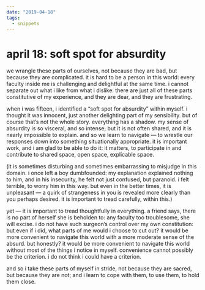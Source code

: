 ```yaml
---
date: "2019-04-18"
tags:
  - snippets
---
```

# april 18: soft spot for absurdity

we wrangle these parts of ourselves, not because they are bad, but because they are complicated. it is hard to be a person in this world: every faculty inside me is challenging and delightful at the same time. i cannot separate out what i like from what i dislike: there are just all of these parts constitutive of my experience, and they are dear, and they are frustrating.

when i was fifteen, i identified a “soft spot for absurdity” within myself. i thought it was innocent, just another delighting part of my sensibility. but of course that’s not the whole story. everything has a shadow. my sense of absurdity is so visceral, and so intense; but it is not often shared, and it is nearly impossible to explain. and so we learn to navigate — to wrestle our responses down into something situationally appropriate. it is important work, and i am glad to be able to do it: it matters, to participate in and contribute to shared space, open space, explicable space.

(it is sometimes disturbing and sometimes embarrassing to misjudge in this domain. i once left a boy dumbfounded: my explanation explained nothing to him, and in his insecurity, he felt not just confused, but paranoid. i felt terrible, to worry him in this way. but even in the better times, it is unpleasant — a quirk of strangeness in you is revealed more clearly than you perhaps desired. it is important to tread carefully, within this.)

yet — it is important to tread thoughtfully in everything. a friend says, there is no part of herself she is beholden to: any faculty too troublesome, she will excise. i do not have such surgeon’s control over my own constitution: but even if i did, what parts of me would i choose to cut out? it would be more convenient to navigate this world with a more moderate sense of the absurd. but honestly? it would be more convenient to navigate this world without most of the things i notice in myself. convenience cannot possibly be the criterion. i do not think i could have a criterion.

and so i take these parts of myself in stride, not because they are sacred, but because they are not; and i learn to cope with them, to use them, to hold them close.
